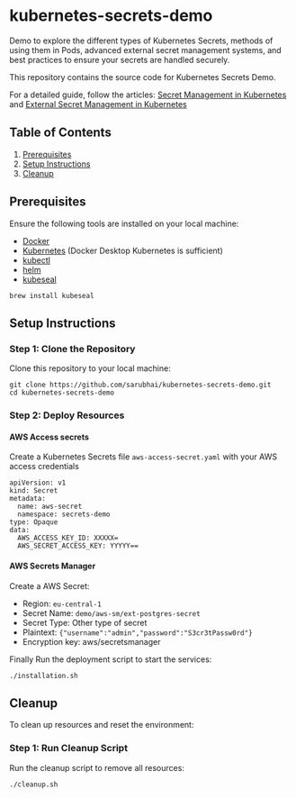 # kubernetes-secrets-demo

Demo to explore the different types of Kubernetes Secrets, methods of using them in Pods, advanced external secret management systems, and best practices to ensure your secrets are handled securely.

This repository contains the source code for Kubernetes Secrets Demo.

For a detailed guide, follow the articles: [Secret Management in Kubernetes](https://appdev24.com/pages/64/secret-management-in-kubernetes) and [External Secret Management in Kubernetes](https://appdev24.com/pages/65/external-secret-management-in-kubernetes)

## Table of Contents
1. [Prerequisites](#prerequisites)
2. [Setup Instructions](#setup-instructions)
3. [Cleanup](#cleanup)

## Prerequisites
Ensure the following tools are installed on your local machine:

- [Docker](https://www.docker.com/)
- [Kubernetes](https://kubernetes.io/) (Docker Desktop Kubernetes is sufficient)
- [kubectl](https://kubernetes.io/docs/tasks/tools/)
- [helm](https://helm.sh/)
- [kubeseal](https://github.com/bitnami-labs/sealed-secrets?tab=readme-ov-file#kubeseal)
```
brew install kubeseal
```

## Setup Instructions

### Step 1: Clone the Repository

Clone this repository to your local machine:
```
git clone https://github.com/sarubhai/kubernetes-secrets-demo.git
cd kubernetes-secrets-demo
```

### Step 2: Deploy Resources

#### AWS Access secrets
Create a Kubernetes Secrets file `aws-access-secret.yaml` with your AWS access credentials
```
apiVersion: v1
kind: Secret
metadata:
  name: aws-secret
  namespace: secrets-demo
type: Opaque
data:
  AWS_ACCESS_KEY_ID: XXXXX=
  AWS_SECRET_ACCESS_KEY: YYYYY==
```

#### AWS Secrets Manager
Create a AWS Secret:
- Region: `eu-central-1`
- Secret Name: `demo/aws-sm/ext-postgres-secret`
- Secret Type: Other type of secret
- Plaintext: `{"username":"admin","password":"S3cr3tPassw0rd"}`
- Encryption key: aws/secretsmanager

Finally Run the deployment script to start the services:
```
./installation.sh
```

## Cleanup
To clean up resources and reset the environment:

### Step 1: Run Cleanup Script
Run the cleanup script to remove all resources:
```
./cleanup.sh
```
